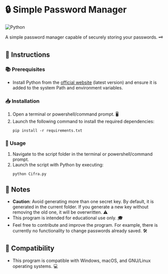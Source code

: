 # 🔒 Simple Password Manager 

![Python](https://img.shields.io/badge/-Python-black?style=flat-square&logo=Python)

A simple password manager capable of securely storing your passwords. 🗝️

## 📝 Instructions

### 📚 Prerequisites
- Install Python from the [official website](https://www.python.org/) (latest version) and ensure it is added to the system Path and environment variables.

### 📥 Installation
1. Open a terminal or powershell/command prompt. 🖥️
2. Launch the following command to install the required dependencies:
    ```
    pip install -r requirements.txt
    ```

### 🚀 Usage
1. Navigate to the script folder in the terminal or powershell/command prompt.
2. Launch the script with Python by executing:
    ```
    python Cifra.py
    ```

## 📌 Notes
- **Caution**: Avoid generating more than one secret key. By default, it is generated in the current folder. If you generate a new key without removing the old one, it will be overwritten. ⚠️
- This program is intended for educational use only. 🎓
- Feel free to contribute and improve the program. For example, there is currently no functionality to change passwords already saved. 🛠️

## 🔄 Compatibility
- This program is compatible with Windows, macOS, and GNU/Linux operating systems. 💻
